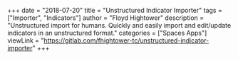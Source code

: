 +++
date = "2018-07-20"
title = "Unstructured Indicator Importer"
tags = ["Importer", "Indicators"]
author = "Floyd Hightower"
description = "Unstructured import for humans. Quickly and easily import and edit/update indicators in an unstructured format."
categories = ["Spaces Apps"]
viewLink = "https://gitlab.com/fhightower-tc/unstructured-indicator-importer"
+++
